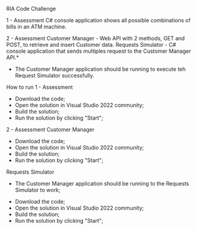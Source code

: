 RIA Code Challenge

1 - Assessment
C# console application shows all possible combinations of bills in an ATM machine.

2 - Assessment
Customer Manager - Web API with 2 methods, GET and POST, to retrieve and insert Customer data. 
Requests Simulator - C# console application that sends multiples request to the Customer Manager API.*

* The Customer Manager application should be running to execute teh Request Simulator successfully.

How to run
1 - Assessment
 - Download the code;
 - Open the solution in Visual Studio 2022 community;
 - Build the solution;
 - Run the solution by clicking "Start";

2 - Assessment
Customer Manager
 - Download the code;
 - Open the solution in Visual Studio 2022 community;
 - Build the solution;
 - Run the solution by clicking "Start";
   
Requests Simulator
 * The Customer Manager application should be running to the Requests Simulator to work;
 - Download the code;
 - Open the solution in Visual Studio 2022 community;
 - Build the solution;
 - Run the solution by clicking "Start";
 
